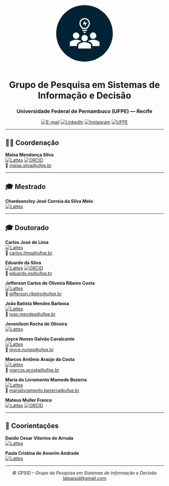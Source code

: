 <div align="center">

<img src="b27e9280-473a-4edc-9d62-230f74a9676f.png" alt="Logo GPSID" width="180" style="border-radius: 50%; margin-bottom: 15px;"/>

# Grupo de Pesquisa em Sistemas de Informação e Decisão
### Universidade Federal de Pernambuco (UFPE) — Recife

[![E-mail](https://img.shields.io/badge/-labgpsid%40gmail.com-D14836?style=flat&logo=gmail&logoColor=white)](mailto:labgpsid@gmail.com)
[![LinkedIn](https://img.shields.io/badge/-LinkedIn-0A66C2?style=flat&logo=linkedin&logoColor=white)](https://www.linkedin.com/company/grupo-de-pesquisa-em-sistemas-de-informa%C3%A7%C3%A3o-e-decis%C3%A3o-gpsid-ufpe/)
[![Instagram](https://img.shields.io/badge/-Instagram-E4405F?style=flat&logo=instagram&logoColor=white)](https://www.instagram.com/labgpsid/)
[![UFPE](https://img.shields.io/badge/-UFPE-7C002D?style=flat&logo=academia&logoColor=white)](https://www.ufpe.br)

---

</div>

## 👩‍🏫 Coordenação

**Maísa Mendonça Silva**  
[![Lattes](https://img.shields.io/badge/-Lattes-007ACC?style=flat&logo=google-scholar&logoColor=white)](http://lattes.cnpq.br/1719660651640802)
[![ORCID](https://img.shields.io/badge/-ORCID-A6CE39?style=flat&logo=orcid&logoColor=white)](https://orcid.org/0000-0003-4223-2769)  
📧 maisa.silva@ufpe.br

---

## 🎓 Mestrado

**Chardsoncley José Correia da Silva Melo**  
[![Lattes](https://img.shields.io/badge/-Lattes-007ACC?style=flat&logo=google-scholar&logoColor=white)](http://lattes.cnpq.br/4730758926255746)

---

## 🎓 Doutorado

**Carlos José de Lima**  
[![Lattes](https://img.shields.io/badge/-Lattes-007ACC?style=flat&logo=google-scholar&logoColor=white)](http://lattes.cnpq.br/6652468960979337)  
📧 carlos.jlima@ufpe.br  

**Eduardo da Silva**  
[![Lattes](https://img.shields.io/badge/-Lattes-007ACC?style=flat&logo=google-scholar&logoColor=white)](http://lattes.cnpq.br/9698302403435499)
[![ORCID](https://img.shields.io/badge/-ORCID-A6CE39?style=flat&logo=orcid&logoColor=white)](https://orcid.org/0000-0002-2455-2294)  
📧 eduardo.es@ufpe.br  

**Jefferson Carlos de Oliveira Ribeiro Costa**  
[![Lattes](https://img.shields.io/badge/-Lattes-007ACC?style=flat&logo=google-scholar&logoColor=white)](http://lattes.cnpq.br/6411337258532071)  
📧 jefferson.ribeiro@ufpe.br  

**João Batista Mendes Barbosa**  
[![Lattes](https://img.shields.io/badge/-Lattes-007ACC?style=flat&logo=google-scholar&logoColor=white)](http://lattes.cnpq.br/4686033623536696)  
📧 joao.mendes@ufpe.br  

**Jovenilson Rocha de Oliveira**  
[![Lattes](https://img.shields.io/badge/-Lattes-007ACC?style=flat&logo=google-scholar&logoColor=white)](http://lattes.cnpq.br/4863817903775091)

**Joyce Nunes Galvão Cavalcante**  
[![Lattes](https://img.shields.io/badge/-Lattes-007ACC?style=flat&logo=google-scholar&logoColor=white)](http://lattes.cnpq.br/9078115312448557)  
📧 joyce.nunes@ufpe.br  

**Marcos Antônio Araújo da Costa**  
[![Lattes](https://img.shields.io/badge/-Lattes-007ACC?style=flat&logo=google-scholar&logoColor=white)](http://lattes.cnpq.br/0908944937890798)  
📧 marcos.acosta@ufpe.br  

**Maria do Livramento Mamede Bezerra**  
[![Lattes](https://img.shields.io/badge/-Lattes-007ACC?style=flat&logo=google-scholar&logoColor=white)](http://lattes.cnpq.br/2045810723587545)  
📧 marialivramento.bezerra@ufpe.br  

**Mateus Muller Franco**  
[![Lattes](https://img.shields.io/badge/-Lattes-007ACC?style=flat&logo=google-scholar&logoColor=white)](http://lattes.cnpq.br/9554919145483656)
[![ORCID](https://img.shields.io/badge/-ORCID-A6CE39?style=flat&logo=orcid&logoColor=white)](https://orcid.org/0000-0001-5137-4342)

---

## 🤝 Coorientações

**Danilo Cesar Vitorino de Arruda**  
[![Lattes](https://img.shields.io/badge/-Lattes-007ACC?style=flat&logo=google-scholar&logoColor=white)](http://lattes.cnpq.br/2725265019496657)

**Paula Cristina de Amorim Andrade**  
[![Lattes](https://img.shields.io/badge/-Lattes-007ACC?style=flat&logo=google-scholar&logoColor=white)](http://lattes.cnpq.br/6398108441133432)

---

<div align="center">

<i>© GPSID – Grupo de Pesquisa em Sistemas de Informação e Decisão</i><br>
<a href="mailto:labgpsid@gmail.com">labgpsid@gmail.com</a>

</div>
